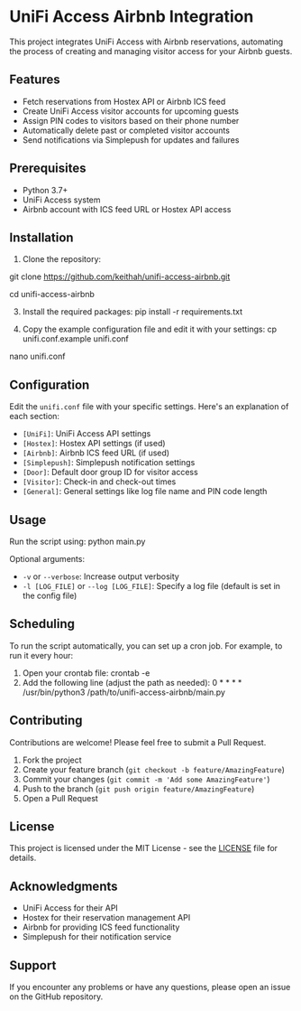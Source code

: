 # UniFi Access Airbnb Integration

This project integrates UniFi Access with Airbnb reservations, automating the process of creating and managing visitor access for your Airbnb guests.

## Features

- Fetch reservations from Hostex API or Airbnb ICS feed
- Create UniFi Access visitor accounts for upcoming guests
- Assign PIN codes to visitors based on their phone number
- Automatically delete past or completed visitor accounts
- Send notifications via Simplepush for updates and failures

## Prerequisites

- Python 3.7+
- UniFi Access system
- Airbnb account with ICS feed URL or Hostex API access

## Installation

1. Clone the repository:

git clone https://github.com/keithah/unifi-access-airbnb.git

cd unifi-access-airbnb

3. Install the required packages:
pip install -r requirements.txt

4. Copy the example configuration file and edit it with your settings:
cp unifi.conf.example unifi.conf

nano unifi.conf

## Configuration

Edit the `unifi.conf` file with your specific settings. Here's an explanation of each section:

- `[UniFi]`: UniFi Access API settings
- `[Hostex]`: Hostex API settings (if used)
- `[Airbnb]`: Airbnb ICS feed URL (if used)
- `[Simplepush]`: Simplepush notification settings
- `[Door]`: Default door group ID for visitor access
- `[Visitor]`: Check-in and check-out times
- `[General]`: General settings like log file name and PIN code length

## Usage

Run the script using:
python main.py

Optional arguments:
- `-v` or `--verbose`: Increase output verbosity
- `-l [LOG_FILE]` or `--log [LOG_FILE]`: Specify a log file (default is set in the config file)

## Scheduling

To run the script automatically, you can set up a cron job. For example, to run it every hour:

1. Open your crontab file:
crontab -e
2. Add the following line (adjust the path as needed):
0 * * * * /usr/bin/python3 /path/to/unifi-access-airbnb/main.py

## Contributing

Contributions are welcome! Please feel free to submit a Pull Request.

1. Fork the project
2. Create your feature branch (`git checkout -b feature/AmazingFeature`)
3. Commit your changes (`git commit -m 'Add some AmazingFeature'`)
4. Push to the branch (`git push origin feature/AmazingFeature`)
5. Open a Pull Request

## License

This project is licensed under the MIT License - see the [LICENSE](LICENSE) file for details.

## Acknowledgments

- UniFi Access for their API
- Hostex for their reservation management API
- Airbnb for providing ICS feed functionality
- Simplepush for their notification service

## Support

If you encounter any problems or have any questions, please open an issue on the GitHub repository.


